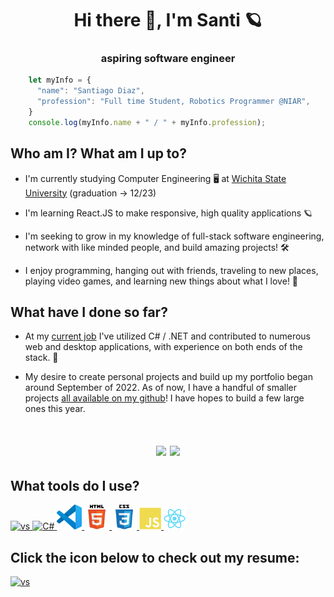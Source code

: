 <h1 align="center">Hi there 👋, I'm Santi 🪐</h1>
<h3 align="center">aspiring software engineer</h3>

```javascript
    let myInfo = {
      "name": "Santiago Diaz",
      "profession": "Full time Student, Robotics Programmer @NIAR",
    }
    console.log(myInfo.name + " / " + myInfo.profession);
```

## Who am I? What am I up to?

* I'm currently studying Computer Engineering 🖥️ at [Wichita State University](https://www.wichita.edu/) (graduation -> 12/23)

* I'm learning React.JS to make responsive, high quality applications 🪐

* I'm seeking to grow in my knowledge of full-stack software engineering, network with like minded people, and build amazing projects! 🛠️

* I enjoy programming, hanging out with friends, traveling to new places, playing video games, and learning new things about what I love! 🍄

## What have I done so far? 

* At my [current job](https://www.wichita.edu/industry_and_defense/NIAR/Laboratories/robotics.php) I've utilized C# / .NET and contributed to numerous web and desktop applications, with experience on both ends of the stack. 🧬

* My desire to create personal projects and build up my portfolio began around September of 2022. As of now, I have a handful of smaller projects [all available on my github](https://github.com/sddiaz/Portfolio-Projects)! I have hopes to build a few large ones this year. 

 <h1 align="center"> 
    <img align="center" src="https://github-readme-stats-sigma-five.vercel.app/api/?username=sddiaz&theme=graywhite&line_height=40"/> 
    <img align="center" src="https://github-readme-stats.vercel.app/api/top-langs/?username=anuraghazra&layout=compact&line_height=40"/>
</h1>
 
## What tools do I use? 

<div> 
<a href="https://visualstudio.microsoft.com/" target="_blank"> <img src="https://1000logos.net/wp-content/uploads/2020/08/Visual-Studio-Logo.png" alt="vs" height="40"/> </a>
<a href="https://learn.microsoft.com/en-us/dotnet/csharp/" target="_blank"> <img src="https://upload.wikimedia.org/wikipedia/commons/thumb/b/bd/Logo_C_sharp.svg/1200px-Logo_C_sharp.svg.png" alt="C#" height="40"/> </a>
<a href="https://code.visualstudio.com/" target="_blank"> <img src="https://raw.githubusercontent.com/devicons/devicon/1119b9f84c0290e0f0b38982099a2bd027a48bf1/icons/vscode/vscode-original.svg" alt="vscode" width="40" height="40"/> </a>
<a href="https://www.w3.org/html/" target="_blank"> <img src="https://raw.githubusercontent.com/devicons/devicon/master/icons/html5/html5-original-wordmark.svg" alt="html5" width="40" height="40"/> </a>  
<a href="https://www.w3schools.com/css/" target="_blank" rel="noreferrer"> <img src="https://raw.githubusercontent.com/devicons/devicon/master/icons/css3/css3-original-wordmark.svg" alt="css3" width="40" height="40"/> </a>
<a href="https://www.javascript.com/" target="_blank" rel="noreferrer"> <img src="https://raw.githubusercontent.com/devicons/devicon/master/icons/javascript/javascript-plain.svg" alt="javascript" width="35" height="35"/> </a>   
<a href="https://reactjs.org/" target="_blank" rel="noreferrer"> <img src="https://raw.githubusercontent.com/devicons/devicon/1119b9f84c0290e0f0b38982099a2bd027a48bf1/icons/react/react-original.svg" alt="React" width="35" height="35"/> </a>  
</div>

## Click the icon below to check out my resume: 
<div> 
<a href="https://docs.google.com/document/d/e/2PACX-1vT5_vZ_fqLC8BmadOV9hdSAHpZFBJJka1oDyZ8kPPXpGJFplpYy_hamNpAZP2R0w2v0plYLqn8w66BT/pub" target="_blank" height="50"><img src="https://www.pngfind.com/pngs/m/61-611935_paper-sheet-svg-png-icon-free-download-paper.png" alt="vs" height="40"/> </a></div>
